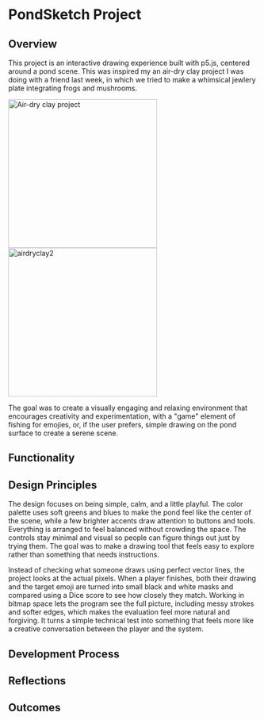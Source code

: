 # PondSketch Project

## Overview

This project is an interactive drawing experience built with p5.js, centered around a pond scene. This was inspired my an air-dry clay project I was doing with a friend last week, in which we tried to make a whimsical jewlery plate integrating frogs and mushrooms.

<img src="IMG_2113.png" alt="Air-dry clay project" width="300"/>
<img src="IMG_2114.png" alt="airdryclay2" width="300"/>

The goal was to create a visually engaging and relaxing environment that encourages creativity and experimentation, with a "game" element of fishing for emojies, or, if the user prefers, simple drawing on the pond surface to create a serene scene.

## Functionality

## Design Principles

The design focuses on being simple, calm, and a little playful. The color palette uses soft greens and blues to make the pond feel like the center of the scene, while a few brighter accents draw attention to buttons and tools. Everything is arranged to feel balanced without crowding the space. The controls stay minimal and visual so people can figure things out just by trying them. The goal was to make a drawing tool that feels easy to explore rather than something that needs instructions.

Instead of checking what someone draws using perfect vector lines, the project looks at the actual pixels. When a player finishes, both their drawing and the target emoji are turned into small black and white masks and compared using a Dice score to see how closely they match. Working in bitmap space lets the program see the full picture, including messy strokes and softer edges, which makes the evaluation feel more natural and forgiving. It turns a simple technical test into something that feels more like a creative conversation between the player and the system.

## Development Process

## Reflections

## Outcomes
